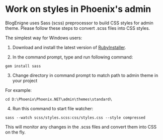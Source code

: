 # Work on styles in Phoenix's admin

BlogEnigne uses Sass (scss) preprocessor to build CSS styles for admin theme.
Please follow these steps to convert .scss files into CSS styles.

The simplest way for Windows users:

1. Download and install the latest version of [RubyInstaller].

2. In the command prompt, type and run following command:

  `gem install sass`

3. Change directory in command prompt to match path to admin theme in your project

  For example:

  `cd D:\Phoenix\Phoenix.NET\admin\themes\standard\`

4. Run this command to start file watcher:

  `sass --watch scss/styles.scss:css/styles.css --style compressed`

  This will monitor any changes in the .scss files and convert them into CSS on the fly.

[rubyinstaller]: http://rubyinstaller.org/downloads/
